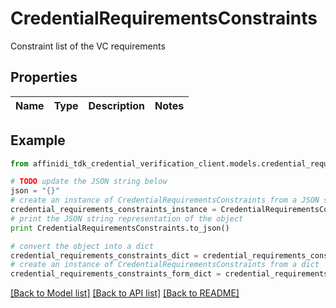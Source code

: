 # CredentialRequirementsConstraints

Constraint list of the VC requirements

## Properties

| Name | Type | Description | Notes |
| ---- | ---- | ----------- | ----- |

## Example

```python
from affinidi_tdk_credential_verification_client.models.credential_requirements_constraints import CredentialRequirementsConstraints

# TODO update the JSON string below
json = "{}"
# create an instance of CredentialRequirementsConstraints from a JSON string
credential_requirements_constraints_instance = CredentialRequirementsConstraints.from_json(json)
# print the JSON string representation of the object
print CredentialRequirementsConstraints.to_json()

# convert the object into a dict
credential_requirements_constraints_dict = credential_requirements_constraints_instance.to_dict()
# create an instance of CredentialRequirementsConstraints from a dict
credential_requirements_constraints_form_dict = credential_requirements_constraints.from_dict(credential_requirements_constraints_dict)
```

[[Back to Model list]](../README.md#documentation-for-models) [[Back to API list]](../README.md#documentation-for-api-endpoints) [[Back to README]](../README.md)
